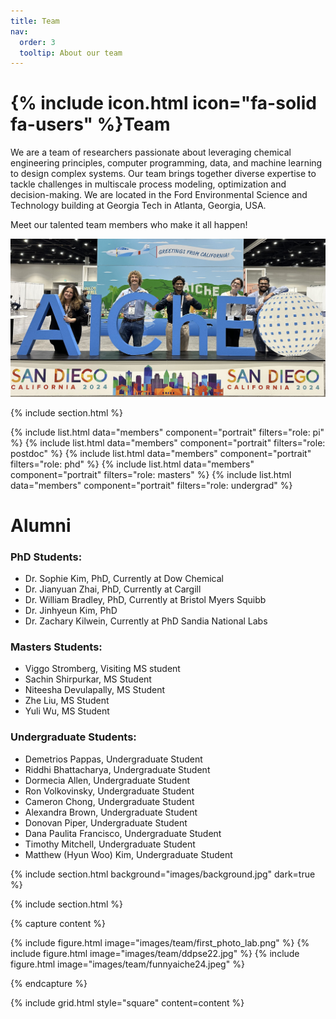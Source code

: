```yaml
---
title: Team
nav:
  order: 3
  tooltip: About our team
---
```


# {% include icon.html icon="fa-solid fa-users" %}Team

We are a team of researchers passionate about leveraging chemical engineering principles, computer programming, data, and machine learning to design complex systems. Our team brings together diverse expertise to tackle challenges in multiscale process modeling, optimization and decision-making. We are located in the Ford Environmental Science and Technology building at Georgia Tech in Atlanta, Georgia, USA.

Meet our talented team members who make it all happen!

<div class ="page-image">
<img src="/images/team/ddpseaiche24.jpeg" alt="DDPSE AIChE 2024 Photo">
</div>

{% include section.html %}

{% include list.html data="members" component="portrait" filters="role: pi" %}
{% include list.html data="members" component="portrait" filters="role: postdoc" %}
{% include list.html data="members" component="portrait" filters="role: phd" %}
{% include list.html data="members" component="portrait" filters="role: masters" %}
{% include list.html data="members" component="portrait" filters="role: undergrad" %}

# Alumni
### PhD Students:
- Dr. Sophie Kim, PhD, Currently at Dow Chemical
- Dr. Jianyuan Zhai, PhD, Currently at Cargill
- Dr. William Bradley, PhD, Currently at Bristol Myers Squibb
- Dr. Jinhyeun Kim, PhD
- Dr. Zachary Kilwein, Currently at PhD Sandia National Labs


### Masters Students:
- Viggo Stromberg, Visiting MS student
- Sachin Shirpurkar, MS Student
- Niteesha Devulapally, MS Student
- Zhe Liu, MS Student
- Yuli Wu, MS Student


### Undergraduate Students:
- Demetrios Pappas, Undergraduate Student
- Riddhi Bhattacharya, Undergraduate Student
- Dormecia Allen, Undergraduate Student
- Ron Volkovinsky, Undergraduate Student
- Cameron Chong, Undergraduate Student
- Alexandra Brown, Undergraduate Student
- Donovan Piper, Undergraduate Student
- Dana Paulita Francisco, Undergraduate Student
- Timothy Mitchell, Undergraduate Student
- Matthew (Hyun Woo) Kim, Undergraduate Student

{% include section.html background="images/background.jpg" dark=true %}

{% include section.html %}

{% capture content %}

{% include figure.html image="images/team/first_photo_lab.png" %}
{% include figure.html image="images/team/ddpse22.jpg" %}
{% include figure.html image="images/team/funnyaiche24.jpeg" %}

{% endcapture %}

{% include grid.html style="square" content=content %}
